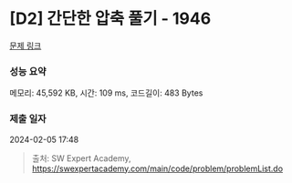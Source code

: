 # [D2] 간단한 압축 풀기 - 1946 

[문제 링크](https://swexpertacademy.com/main/code/problem/problemDetail.do?contestProbId=AV5PmkDKAOMDFAUq) 

### 성능 요약

메모리: 45,592 KB, 시간: 109 ms, 코드길이: 483 Bytes

### 제출 일자

2024-02-05 17:48



> 출처: SW Expert Academy, https://swexpertacademy.com/main/code/problem/problemList.do